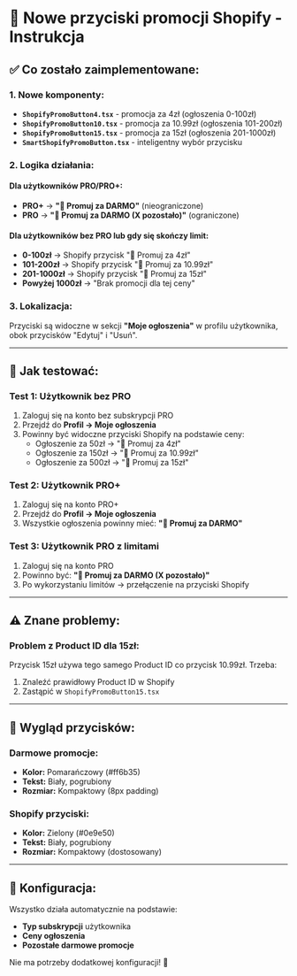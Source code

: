 # 🚀 Nowe przyciski promocji Shopify - Instrukcja

## ✅ Co zostało zaimplementowane:

### 1. Nowe komponenty:
- **`ShopifyPromoButton4.tsx`** - promocja za 4zł (ogłoszenia 0-100zł)
- **`ShopifyPromoButton10.tsx`** - promocja za 10.99zł (ogłoszenia 101-200zł)  
- **`ShopifyPromoButton15.tsx`** - promocja za 15zł (ogłoszenia 201-1000zł)
- **`SmartShopifyPromoButton.tsx`** - inteligentny wybór przycisku

### 2. Logika działania:

#### Dla użytkowników PRO/PRO+:
- **PRO+** → **"🚀 Promuj za DARMO"** (nieograniczone)
- **PRO** → **"🚀 Promuj za DARMO (X pozostało)"** (ograniczone)

#### Dla użytkowników bez PRO lub gdy się skończy limit:
- **0-100zł** → Shopify przycisk "🚀 Promuj za 4zł"
- **101-200zł** → Shopify przycisk "🚀 Promuj za 10.99zł"  
- **201-1000zł** → Shopify przycisk "🚀 Promuj za 15zł"
- **Powyżej 1000zł** → "Brak promocji dla tej ceny"

### 3. Lokalizacja:
Przyciski są widoczne w sekcji **"Moje ogłoszenia"** w profilu użytkownika, obok przycisków "Edytuj" i "Usuń".

---

## 🧪 Jak testować:

### Test 1: Użytkownik bez PRO
1. Zaloguj się na konto bez subskrypcji PRO
2. Przejdź do **Profil → Moje ogłoszenia** 
3. Powinny być widoczne przyciski Shopify na podstawie ceny:
   - Ogłoszenie za 50zł → "🚀 Promuj za 4zł"
   - Ogłoszenie za 150zł → "🚀 Promuj za 10.99zł"
   - Ogłoszenie za 500zł → "🚀 Promuj za 15zł"

### Test 2: Użytkownik PRO+
1. Zaloguj się na konto PRO+
2. Przejdź do **Profil → Moje ogłoszenia**
3. Wszystkie ogłoszenia powinny mieć: **"🚀 Promuj za DARMO"**

### Test 3: Użytkownik PRO z limitami
1. Zaloguj się na konto PRO
2. Powinno być: **"🚀 Promuj za DARMO (X pozostało)"**
3. Po wykorzystaniu limitów → przełączenie na przyciski Shopify

---

## ⚠️ Znane problemy:

### Problem z Product ID dla 15zł:
Przycisk 15zł używa tego samego Product ID co przycisk 10.99zł. Trzeba:
1. Znaleźć prawidłowy Product ID w Shopify
2. Zastąpić w `ShopifyPromoButton15.tsx`

---

## 🎨 Wygląd przycisków:

### Darmowe promocje:
- **Kolor:** Pomarańczowy (#ff6b35)
- **Tekst:** Biały, pogrubiony
- **Rozmiar:** Kompaktowy (8px padding)

### Shopify przyciski:
- **Kolor:** Zielony (#0e9e50)
- **Tekst:** Biały, pogrubiony  
- **Rozmiar:** Kompaktowy (dostosowany)

---

## 🔧 Konfiguracja:

Wszystko działa automatycznie na podstawie:
- **Typ subskrypcji** użytkownika
- **Ceny ogłoszenia**
- **Pozostałe darmowe promocje**

Nie ma potrzeby dodatkowej konfiguracji! 🎉
